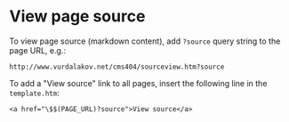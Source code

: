 # View page source

To view page source (markdown content), add `?source` query string to the page URL, e.g.:

```
http://www.vurdalakov.net/cms404/sourceview.htm?source
```

To add a "View source" link to all pages, insert the following line in the `template.htm`:

```
<a href="\$$(PAGE_URL)?source">View source</a>
```
